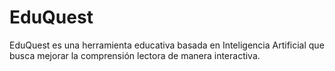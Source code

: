 # EduQuest
EduQuest es una herramienta educativa basada en Inteligencia Artificial que busca mejorar la comprensión lectora de manera interactiva.
